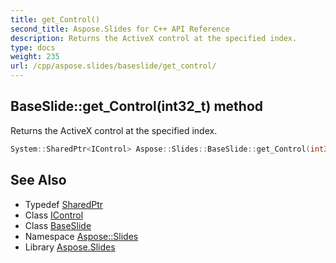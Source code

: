 ```yaml
---
title: get_Control()
second_title: Aspose.Slides for C++ API Reference
description: Returns the ActiveX control at the specified index.
type: docs
weight: 235
url: /cpp/aspose.slides/baseslide/get_control/
---
```

## BaseSlide::get_Control(int32_t) method


Returns the ActiveX control at the specified index.

```cpp
System::SharedPtr<IControl> Aspose::Slides::BaseSlide::get_Control(int32_t index) override
```

## See Also

* Typedef [SharedPtr](../../system/sharedptr/)
* Class [IControl](../icontrol/)
* Class [BaseSlide](./)
* Namespace [Aspose::Slides](../)
* Library [Aspose.Slides](../../)